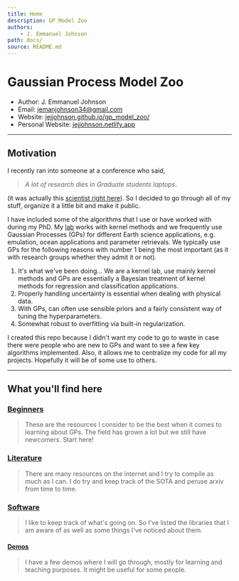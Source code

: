 ```yaml
---
title: Home
description: GP Model Zoo
authors:
    - J. Emmanuel Johnson
path: docs/
source: README.md
---
```

# Gaussian Process Model Zoo

* Author: J. Emmanuel Johnson
* Email: jemanjohnson34@gmail.com
* Website: [jejjohnson.github.io/gp_model_zoo/](https://jejjohnson.github.io/gp_model_zoo/)
* Personal Website: [jejjohnson.netlify.app](https://jejjohnson.netlify.app)

---
## Motivation

I recently ran into someone at a conference who said,

> *A lot of research dies in Graduate students laptops*.

(it was actually this [scientist right here](https://twitter.com/jennifermarsman)). So I decided to go through all of my stuff, organize it a little bit and make it public.

I have included some of the algorithms that I use or have worked with during my PhD. My [lab](https://isp.uv.es/) works with kernel methods and we frequently use Gaussian Processes (GPs) for different Earth science applications, e.g. emulation, ocean applications and parameter retrievals. We typically use GPs for the following reasons with number 1 being the most important (as it with research groups whether they admit it or not).

1. It's what we've been doing... We are a kernel lab, use mainly kernel methods and GPs are essentially a Bayesian treatment of kernel methods for regression and classification applications.
2. Properly handling uncertainty is essential when dealing with physical data.
3. With GPs, can often use sensible priors and a fairly consistent way of tuning the hyperparameters.
4. Somewhat robust to overfitting via built-in regularization.

I created this repo because I didn't want my code to go to waste in case there were people who are new to GPs and want to see a few key algorithms implemented. Also, it allows me to centralize my code for all my projects. Hopefully it will be of some use to others.

---
## What you'll find here


### [**Beginners**](intro.md)

> These are the resources I consider to be the best when it comes to learning about GPs. The field has grown a lot but we still have newcomers. Start here!

### [**Literature**](literature/README.md)

> There are many resources on the internet and I try to compile as much as I can. I do try and keep track of the SOTA and peruse arxiv from time to time.

### [**Software**](software.md)

> I like to keep track of what's going on. So I've listed the libraries that I am aware of as well as some things I've noticed about them.

#### [**Demos**](demos/README.md)

> I have a few demos where I will go through, mostly for learning and teaching purposes. It might be useful for some people.
